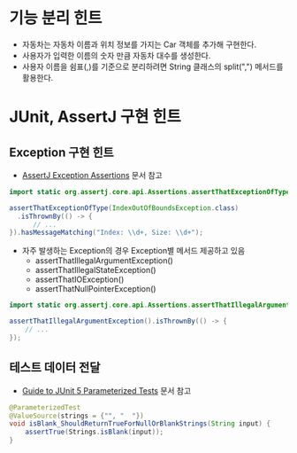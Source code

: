 # 기능 분리 힌트
* 자동차는 자동차 이름과 위치 정보를 가지는 Car 객체를 추가해 구현한다.
* 사용자가 입력한 이름의 숫자 만큼 자동차 대수를 생성한다.
* 사용자 이름을 쉼표(,)를 기준으로 분리하려면 String 클래스의 split(",") 메서드를 활용한다.

# JUnit, AssertJ 구현 힌트
## Exception 구현 힌트
* [AssertJ Exception Assertions](https://www.baeldung.com/assertj-exception-assertion) 문서 참고
```java
import static org.assertj.core.api.Assertions.assertThatExceptionOfType;

assertThatExceptionOfType(IndexOutOfBoundsException.class)
  .isThrownBy(() -> {
      // ...
}).hasMessageMatching("Index: \\d+, Size: \\d+");
```
* 자주 발생하는 Exception의 경우 Exception별 메서드 제공하고 있음
  * assertThatIllegalArgumentException()
  * assertThatIllegalStateException()
  * assertThatIOException()
  * assertThatNullPointerException()
```java
import static org.assertj.core.api.Assertions.assertThatIllegalArgumentException;

assertThatIllegalArgumentException().isThrownBy(() -> {
    // ...
});
```
## 테스트 데이터 전달
* [Guide to JUnit 5 Parameterized Tests](https://www.baeldung.com/parameterized-tests-junit-5) 문서 참고
```java
@ParameterizedTest
@ValueSource(strings = {"", "  "})
void isBlank_ShouldReturnTrueForNullOrBlankStrings(String input) {
    assertTrue(Strings.isBlank(input));
}
```
